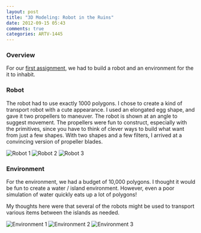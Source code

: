```yaml
---
layout: post
title: "3D Modeling: Robot in the Ruins"
date: 2012-09-15 05:43
comments: true
categories: ARTV-1445
---
```


### Overview

For our [first assignment][a1], we had to build a robot and an environment for the it to inhabit.

### Robot 

The robot had to use exactly 1000 polygons. I chose to create a kind of
transport robot with a cute appearance. I used an elongated egg shape, and gave
it two propellers to maneuver. The robot is shown at an angle to suggest
movement.  The propellers were fun to construct, especially with the primitives,
since you have to think of clever ways to build what want from just a few
shapes. With two shapes and a few filters, I arrived at a convincing version of
propeller blades.

![Robot 1][robot1]
![Robot 2][robot2]
![Robot 3][robot3]

### Environment

For the environment, we had a budget of 10,000 polygons. I thought it would be
fun to create a water / island environment. However, even a poor simulation of
water quickly eats up a lot of polygons! 

My thoughts here were that several of the robots might be used to transport
various items between the islands as needed.

![Environment 1][env1]
![Environment 2][env2]
![Environment 3][env3]


[a1]: http://viscom3d.blogspot.com/2012/01/robot-in-ruins.html
[env1]: https://photos-1.dropbox.com/thumb/AABDqDYRpn3svviq7n1j7afeO_3JAX6OTRn02H5CYVQ9wA/1168103/png/2048x1536/2/1347710400/0/2/env1.png/55GFnkBdIrZLucpGoU_1h3fCDRhejaZb0cx7MmIEg9I
[env2]: https://photos-4.dropbox.com/thumb/AABpiqaVI-2rs1L7GE3hG1vDFzjbbnsXrhjDdVgm_GXveA/1168103/png/2048x1536/2/1347714000/0/2/env2.png/crScjGzoSNji4gLhkwFkgeyz42Hs1MINcqSJwKqRHQc
[env3]: https://photos-5.dropbox.com/thumb/AACTg2i0FScZ3EnkWPXPsOLrAxyoAzdRYOd7ZyPCFrRtqw/1168103/png/2048x1536/2/1347714000/0/2/env3.png/Rb1u6ZDsT32h072vAaKngIiTUHBC3h2A7Q56m9qq8UM
[robot1]: https://photos-2.dropbox.com/thumb/AACqiqnDm5k2ULPsOeO-AkK-KTKSicQSQha69AiQp95g4Q/1168103/png/2048x1536/2/1347714000/0/2/robot1.png/JhgVT4QUbGhBnWvbSDGyheK5jr51X69g2wrQQH9vwAc
[robot2]: https://photos-1.dropbox.com/thumb/AACYOuNWBQ0QoMyGQ-mX0J4_eE4VL9xuoRQT1201o0aRzQ/1168103/png/2048x1536/2/1347714000/0/2/robot2.png/x_6Ad2gSJZgXedURL4COVqYjTT6B7d0D0StdVvN6_3c
[robot3]: https://photos-6.dropbox.com/thumb/AADM2oHpUjHsaEmuymZGzgFSGw7bkIW6qM6ujJIQrL8R7A/1168103/png/2048x1536/2/1347714000/0/2/robot3.png/YnuRNRQlHYHVEo4gedq8N7hGE7jEdZuVvqbA2gye0Is

